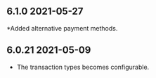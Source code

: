 ## 6.1.0 2021-05-27
*Added alternative payment methods.

## 6.0.21 2021-05-09
* The transaction types becomes configurable.
